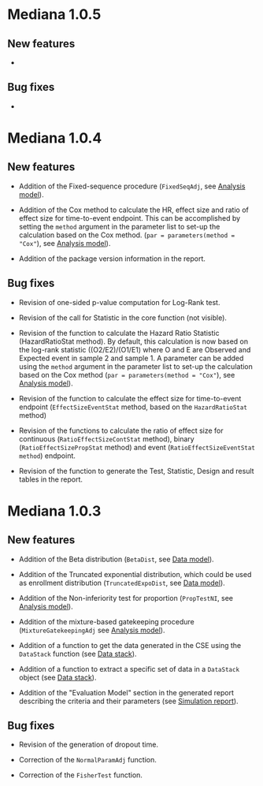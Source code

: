 # Mediana 1.0.5

## New features

*
 
## Bug fixes

* 

# Mediana 1.0.4

## New features

* Addition of the Fixed-sequence procedure (`FixedSeqAdj`, see [Analysis model](http://gpaux.github.io/Mediana/AnalysisModel.html#MultAdjProcobject)).

* Addition of the Cox method to calculate the HR, effect size and ratio of effect size for time-to-event endpoint. This can be accomplished by setting the  `method` argument in the parameter list to set-up the calculation based on the Cox method. (`par = parameters(method = "Cox"`), see [Analysis model](http://gpaux.github.io/Mediana/AnalysisModel.html#Statisticobject)).

* Addition of the package version information in the report.
 
## Bug fixes

* Revision of one-sided p-value computation for Log-Rank test.

* Revision of the call for Statistic in the core function (not visible).

* Revision of the function to calculate the Hazard Ratio Statistic (HazardRatioStat method). By default, this calculation is now based on the log-rank statistic ((O2/E2)/(O1/E1) where O and E are Observed and Expected event in sample 2 and sample 1. A parameter can be added using the `method` argument in the parameter list to set-up the calculation based on the Cox method (`par = parameters(method = "Cox"`), see [Analysis model](http://gpaux.github.io/Mediana/AnalysisModel.html#Statisticobject)).

* Revision of the function to calculate the effect size for time-to-event endpoint (`EffectSizeEventStat` method, based on the `HazardRatioStat` method)

* Revision of the functions to calculate the ratio of effect size for continuous (`RatioEffectSizeContStat` method), binary (`RatioEffectSizePropStat` method) and event (`RatioEffectSizeEventStat method`) endpoint.

* Revision of the function to generate the Test, Statistic, Design and result tables in the report.

# Mediana 1.0.3

## New features

* Addition of the Beta distribution (`BetaDist`, see [Data model](http://gpaux.github.io/Mediana/DataModel.html#OutcomeDistobject)).

* Addition of the Truncated exponential distribution, which could be used as enrollment distribution (`TruncatedExpoDist`, see [Data model](http://gpaux.github.io/Mediana/DataModel.html#OutcomeDistobject)).

* Addition of the Non-inferiority test for proportion (`PropTestNI`, see [Analysis model](http://gpaux.github.io/Mediana/AnalysisModel.html#Testobject)).

* Addition of the mixture-based gatekeeping procedure (`MixtureGatekeepingAdj` see [Analysis model](http://gpaux.github.io/Mediana/AnalysisModel.html#MultAdjProcobject)).

* Addition of a function to get the data generated in the CSE using the `DataStack` function (see [Data stack](http://gpaux.github.io/Mediana/DataStack.html)).

* Addition of a function to extract a specific set of data in a `DataStack` object (see [Data stack](http://gpaux.github.io/Mediana/DataStack.html#ExtractDataStack)).

* Addition of the "Evaluation Model" section in the generated report describing the criteria and their parameters (see [Simulation report](http://gpaux.github.io/Mediana/Reporting.html#Description18)).


## Bug fixes

* Revision of the generation of dropout time.

* Correction of the `NormalParamAdj` function.

* Correction of the `FisherTest` function.
